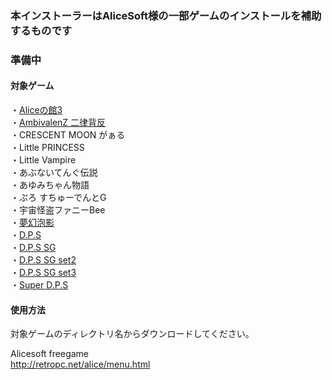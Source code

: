 ### 本インストーラーはAliceSoft様の一部ゲームのインストールを補助するものです<br/>

### 準備中

#### 対象ゲーム<br/>
・[Aliceの館3](https://github.com/Allen-Griflet/Alicesoft_installer/blob/master/ALICE%E3%81%AE%E9%A4%A83/Setup.exe)<br/>
・[AmbivalenZ 二律背反](https://github.com/Allen-Griflet/Alicesoft_installer/blob/master/Intruder%20%E6%A1%9C%E5%B1%8B%E6%95%B7%E3%81%AE%E6%8E%A2%E7%B4%A2/Setup.exe)<br/>
・CRESCENT MOON がぁる<br/>
・Little PRINCESS<br/>
・Little Vampire<br/>
・あぶないてんぐ伝説<br/>
・あゆみちゃん物語<br/>
・ぷろ すちゅーでんとG<br/>
・宇宙怪盗ファニーBee<br/>
・[夢幻泡影](https://github.com/Allen-Griflet/Alicesoft_installer/tree/master/%E5%A4%A2%E5%B9%BB%E6%B3%A1%E5%BD%B1)<br/>
・[D.P.S](https://github.com/Allen-Griflet/Alicesoft_installer/blob/master/Release/DPS/DPS.zip)<br/>
・[D.P.S SG](https://github.com/Allen-Griflet/Alicesoft_installer/blob/master/Release/DPS%20SG/DPS%20SG.zip)<br/>
・[D.P.S SG set2](https://github.com/Allen-Griflet/Alicesoft_installer/blob/master/Release/DPS%20SG%20set2/DPS%20SG%20set2.zip)<br/>
・[D.P.S SG set3](https://github.com/Allen-Griflet/Alicesoft_installer/blob/master/Release/DPS%20SG%20set3/DPS%20SG%20set3.zip)<br/>
・[Super D.P.S](https://github.com/Allen-Griflet/Alicesoft_installer/blob/master/Release/Super%20DPS/Super%20DPS.zip)<br/>

#### 使用方法<br/>
対象ゲームのディレクトリ名からダウンロードしてください。

Alicesoft freegame<br/>
http://retropc.net/alice/menu.html<br/>
